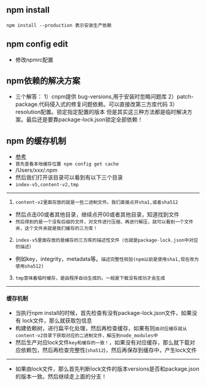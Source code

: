 ## npm install
`npm install --production 表示安装生产依赖`

## npm config edit
* 修改npmrc配置

## npm依赖的解决方案
* 三个解答：
1）cnpm提供 bug-versions,用于安装时忽略问题库
2）patch-package.代码侵入式的修复问题依赖。可以直接改第三方库代码
3）resolution配置。锁定指定配置的版本
但是其实这三种方法都是临时解决方案。最后还是要靠package-lock.json锁定全部依赖！

## npm 的缓存机制
* [参考]("https://blog.csdn.net/qdthn/article/details/122861959")
* `首先查看本地缓存位置 npm config get cache`
* /Users/xxx/.npm
* 然后我们打开该目录可以看到有以下三个目录
* `index-v5,content-v2,tmp`
---
1. `content-v2里面存放的就是一些二进制文件。我们直接点开sha1,或者sha512`
* 然后点击00或者其他目录，继续点开00或者其他目录，知道找到文件
* `然后得到的是一个没有后缀的文件，对文件进行压缩，再进行解压，就可以看到一个文件夹，这个文件夹就是我们缓存的三方库！`
2. `index-v5里面存放的是缓存的三方库的描述性文件（也就是package-lock.json中对应的描述）`
* 例如key，integrity，metadata等。`描述完整性校验(npm以前是使用sha1,现在改为使用sha512)`
3. `tmp意味着临时缓存，是由程序自动生成的。一般是下载没有成功才会生成`
---
#### 缓存机制
* 当执行npm install的时候，首先检查有没有package-lock.json文件，如果没有 lock文件，那么就获取包信息
* 构建依赖树，进行扁平化处理，然后再检查缓存，如果有则`由对应缓存就从content-v2目录下获取对应的二进制文件，解压到node_modules中`
* 然后生产对应lock文件`key和缓存的一致！`，如果没有对应缓存，那么就下载对应依赖包，然后再检查完整性(`sha512`)，然后再保存到缓存中，产生lock文件
---
* 如果由lock文件，那么首先判断lock文件的版本versions是否和package.json的版本一致。然后继续走上面的分支！


